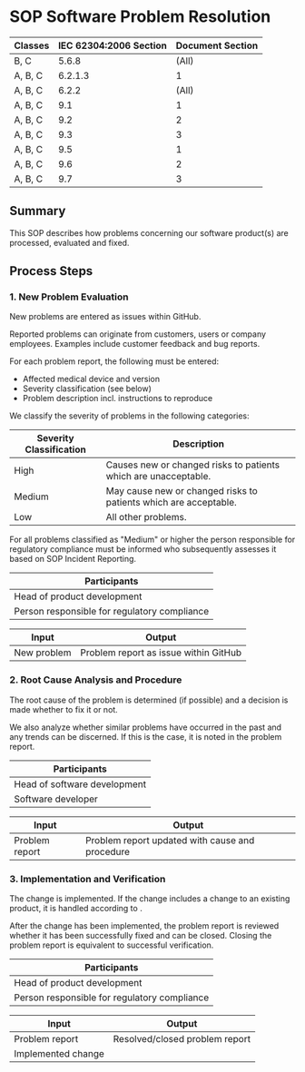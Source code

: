 <!--
This work is licensed under the Creative Commons Attribution 4.0 International
License:

    <http://creativecommons.org/licenses/by/4.0/>

Templates copyright OpenRegulatory. Originals available at:

    <https://openregulatory.com/templates/>

General content copyright Radiotherapy AI.
-->

# SOP Software Problem Resolution

| Classes | IEC 62304:2006 Section | Document Section |
| ------- | ---------------------- | ---------------- |
| B, C    | 5.6.8                  | (All)            |
| A, B, C | 6.2.1.3                | 1                |
| A, B, C | 6.2.2                  | (All)            |
| A, B, C | 9.1                    | 1                |
| A, B, C | 9.2                    | 2                |
| A, B, C | 9.3                    | 3                |
| A, B, C | 9.5                    | 1                |
| A, B, C | 9.6                    | 2                |
| A, B, C | 9.7                    | 3                |

## Summary

This SOP describes how problems concerning our software product(s) are
processed, evaluated and fixed.

## Process Steps

### 1. New Problem Evaluation

New problems are entered as issues within GitHub.

Reported problems can originate from customers, users or company employees.
Examples include customer feedback and bug reports.

For each problem report, the following must be entered:

- Affected medical device and version
- Severity classification (see below)
- Problem description incl. instructions to reproduce

We classify the severity of problems in the following categories:

| Severity Classification | Description                                                      |
| ----------------------- | ---------------------------------------------------------------- |
| High                    | Causes new or changed risks to patients which are unacceptable.  |
| Medium                  | May cause new or changed risks to patients which are acceptable. |
| Low                     | All other problems.                                              |

For all problems classified as "Medium" or higher the person responsible for
regulatory compliance must be informed who subsequently assesses it based on
SOP Incident Reporting.

<!-- > Under MDD, replace the Person Responsible for Regulatory Compliance with
> Safety Officer. -->

| Participants                                 |
| -------------------------------------------- |
| Head of product development                  |
| Person responsible for regulatory compliance |

| Input       | Output                                |
| ----------- | ------------------------------------- |
| New problem | Problem report as issue within GitHub |

### 2. Root Cause Analysis and Procedure

The root cause of the problem is determined (if possible) and a decision is
made whether to fix it or not.

We also analyze whether similar problems have occurred in the past and any
trends can be discerned. If this is the case, it is noted in the problem
report.

| Participants                 |
| ---------------------------- |
| Head of software development |
| Software developer           |

| Input          | Output                                          |
| -------------- | ----------------------------------------------- |
| Problem report | Problem report updated with cause and procedure |

### 3. Implementation and Verification

The change is implemented. If the change includes a change to an existing
product, it is handled according to [](../released/sop-change-management).

After the change has been implemented, the problem report is reviewed whether
it has been successfully fixed and can be closed. Closing the problem report is
equivalent to successful verification.

| Participants                                 |
| -------------------------------------------- |
| Head of product development                  |
| Person responsible for regulatory compliance |

| Input              | Output                         |
| ------------------ | ------------------------------ |
| Problem report     | Resolved/closed problem report |
| Implemented change |                                |
